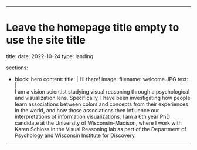 ---
# Leave the homepage title empty to use the site title
 title:
 date: 2022-10-24
 type: landing

 sections:
  - block: hero
    content:
      title: |
        Hi there!
      image:
        filename: welcome.JPG
      text: |
        <br>I am a vision scientist studying visual reasoning through a psychological and visualization lens. Specifically, I have been investigating how people learn associations between colors and concepts from their experiences in the world, and how those associations then influence our interpretations of information visualizations. I am a 6th year PhD candidate at the University of Wisconsin-Madison, where I work with Karen Schloss in the Visual Reasoning lab as part of the Department of Psychology and Wisconsin Institute for Discovery.
    
---


